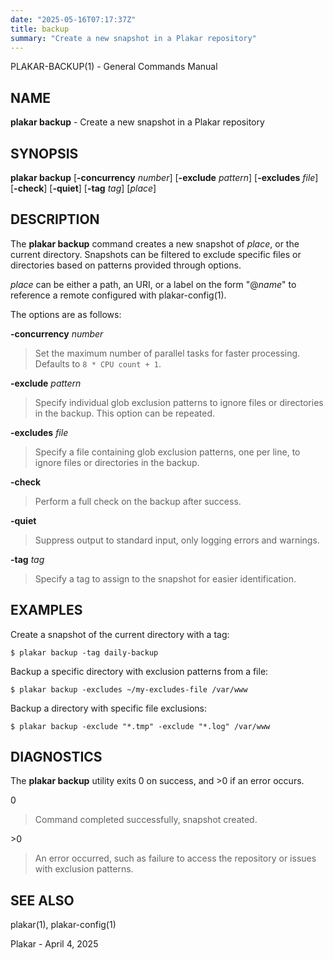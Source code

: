 ```yaml
---
date: "2025-05-16T07:17:37Z"
title: backup
summary: "Create a new snapshot in a Plakar repository"
---
```

PLAKAR-BACKUP(1) - General Commands Manual

## NAME

**plakar backup** - Create a new snapshot in a Plakar repository

## SYNOPSIS

**plakar backup**
\[**-concurrency**&nbsp;*number*]
\[**-exclude**&nbsp;*pattern*]
\[**-excludes**&nbsp;*file*]
\[**-check**]
\[**-quiet**]
\[**-tag**&nbsp;*tag*]
\[*place*]

## DESCRIPTION

The
**plakar backup**
command creates a new snapshot of
*place*,
or the current directory.
Snapshots can be filtered to exclude specific files or directories
based on patterns provided through options.

*place*
can be either a path, an URI, or a label on the form
"@*name*"
to reference a remote configured with
plakar-config(1).

The options are as follows:

**-concurrency** *number*

> Set the maximum number of parallel tasks for faster processing.
> Defaults to
> `8 * CPU count + 1`.

**-exclude** *pattern*

> Specify individual glob exclusion patterns to ignore files or
> directories in the backup.
> This option can be repeated.

**-excludes** *file*

> Specify a file containing glob exclusion patterns, one per line, to
> ignore files or directories in the backup.

**-check**

> Perform a full check on the backup after success.

**-quiet**

> Suppress output to standard input, only logging errors and warnings.

**-tag** *tag*

> Specify a tag to assign to the snapshot for easier identification.

## EXAMPLES

Create a snapshot of the current directory with a tag:

	$ plakar backup -tag daily-backup

Backup a specific directory with exclusion patterns from a file:

	$ plakar backup -excludes ~/my-excludes-file /var/www

Backup a directory with specific file exclusions:

	$ plakar backup -exclude "*.tmp" -exclude "*.log" /var/www

## DIAGNOSTICS

The **plakar backup** utility exits&#160;0 on success, and&#160;&gt;0 if an error occurs.

0

> Command completed successfully, snapshot created.

&gt;0

> An error occurred, such as failure to access the repository or issues
> with exclusion patterns.

## SEE ALSO

plakar(1),
plakar-config(1)

Plakar - April 4, 2025
